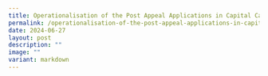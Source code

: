 ```yaml
---
title: Operationalisation of the Post Appeal Applications in Capital Cases Act 2022
permalink: /operationalisation-of-the-post-appeal-applications-in-capital-cases-act-2022/
date: 2024-06-27
layout: post
description: ""
image: ""
variant: markdown
---
```

